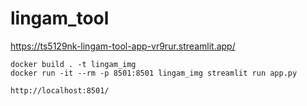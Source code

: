 # lingam_tool


https://ts5129nk-lingam-tool-app-vr9rur.streamlit.app/

~~~
docker build . -t lingam_img
docker run -it --rm -p 8501:8501 lingam_img streamlit run app.py
~~~


~~~
http://localhost:8501/
~~~
